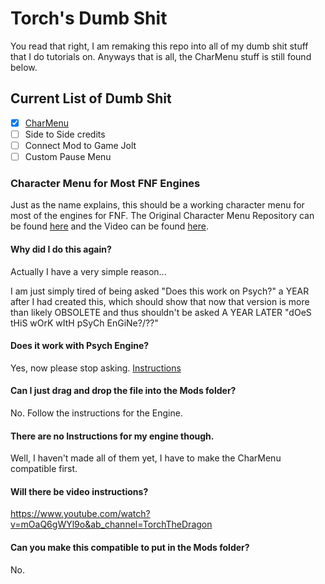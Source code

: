# Torch's Dumb Shit

You read that right, I am remaking this repo into all of my dumb shit stuff that I do tutorials on. Anyways that is all, the CharMenu stuff is still found below.

## Current List of Dumb Shit

- [x] [CharMenu](#character-menu-for-most-fnf-engines)
- [ ] Side to Side credits 
- [ ] Connect Mod to Game Jolt
- [ ] Custom Pause Menu

### Character Menu for Most FNF Engines

Just as the name explains, this should be a working character menu for most of the engines for FNF.
The Original Character Menu Repository can be found [here](https://github.com/TorchTheDragon/FNFTorchEdition) and the Video can be found [here](https://youtu.be/66AcG4_wd6E).

#### Why did I do this again?

Actually I have a very simple reason...

I am just simply tired of being asked "Does this work on Psych?" a YEAR after I had created this, which should show that now that version is more than likely OBSOLETE and thus shouldn't be asked A YEAR LATER "dOeS tHiS wOrK wItH pSyCh EnGiNe?/??"

#### Does it work with Psych Engine?

Yes, now please stop asking. [Instructions](./Instructions/Psych/)

#### Can I just drag and drop the file into the Mods folder?

No. Follow the instructions for the Engine.

#### There are no Instructions for my engine though.

Well, I haven't made all of them yet, I have to make the CharMenu compatible first.

#### Will there be video instructions?

https://www.youtube.com/watch?v=mOaQ6gWYl9o&ab_channel=TorchTheDragon

#### Can you make this compatible to put in the Mods folder?

No.
